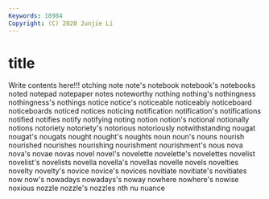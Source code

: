 ```yaml
---
Keywords: 18984
Copyright: (C) 2020 Junjie Li
---
```


# title

Write contents here!!!
otching
note 
note's 
notebook 
notebook's 
notebooks 
noted 
notepad 
notepaper 
notes 
noteworthy
nothing 
nothing's 
nothingness 
nothingness's 
nothings 
notice 
notice's 
noticeable 
noticeably 
noticeboard
noticeboards 
noticed 
notices 
noticing 
notification 
notification's 
notifications 
notified 
notifies 
notify
notifying 
noting 
notion 
notion's 
notional 
notionally 
notions 
notoriety 
notoriety's 
notorious
notoriously 
notwithstanding 
nougat 
nougat's 
nougats 
nought 
nought's 
noughts 
noun 
noun's
nouns 
nourish 
nourished 
nourishes 
nourishing 
nourishment 
nourishment's 
nous 
nova 
nova's
novae 
novas 
novel 
novel's 
novelette 
novelette's 
novelettes 
novelist 
novelist's 
novelists
novella 
novella's 
novellas 
novelle 
novels 
novelties 
novelty 
novelty's 
novice 
novice's
novices 
novitiate 
novitiate's 
novitiates 
now 
now's 
nowadays 
nowadays's 
noway 
nowhere
nowhere's 
nowise 
noxious 
nozzle 
nozzle's 
nozzles 
nth 
nu 
nuance 
